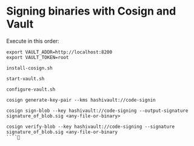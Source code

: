 # Signing binaries with Cosign and Vault

Execute in this order:

```
export VAULT_ADDR=http://localhost:8200
export VAULT_TOKEN=root

install-cosign.sh

start-vault.sh

configure-vault.sh

cosign generate-key-pair --kms hashivault://code-signin

cosign sign-blob --key hashivault://code-signing --output-signature signature_of_blob.sig <any-file-or-binary>

cosign verify-blob --key hashivault://code-signing --signature signature_of_blob.sig <any-file-or-binary
````
